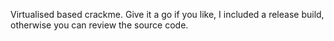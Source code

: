 Virtualised based crackme. Give it a go if you like, I included a release build, otherwise you can review the source code.
